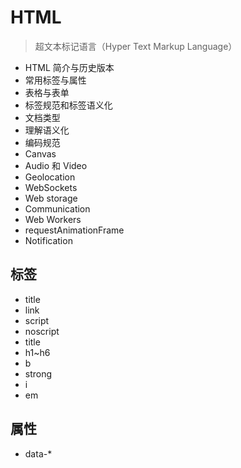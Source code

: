 # HTML

> 超文本标记语言（Hyper Text Markup Language）

- HTML 简介与历史版本
- 常用标签与属性
- 表格与表单
- 标签规范和标签语义化
- 文档类型
- 理解语义化
- 编码规范
- Canvas
- Audio 和 Video
- Geolocation
- WebSockets
- Web storage
- Communication
- Web Workers
- requestAnimationFrame
- Notification

## 标签

- title
- link
- script
- noscript
- title
- h1~h6
- b
- strong
- i
- em

## 属性

- data-\*
